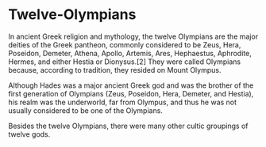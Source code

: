 # Twelve-Olympians
In ancient Greek religion and mythology, the twelve Olympians are the major deities of the Greek pantheon, commonly considered to be Zeus, Hera, Poseidon, Demeter, Athena, Apollo, Artemis, Ares, Hephaestus, Aphrodite, Hermes, and either Hestia or Dionysus.[2] They were called Olympians because, according to tradition, they resided on Mount Olympus.

Although Hades was a major ancient Greek god and was the brother of the first generation of Olympians (Zeus, Poseidon, Hera, Demeter, and Hestia), his realm was the underworld, far from Olympus, and thus he was not usually considered to be one of the Olympians.

Besides the twelve Olympians, there were many other cultic groupings of twelve gods.
